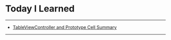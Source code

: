 # Today I Learned

---

- [TableViewController and Prototype Cell Summary](https://vincentgeranium.github.io/ios,/swift/2020/04/11/iOS-1.html)

---

